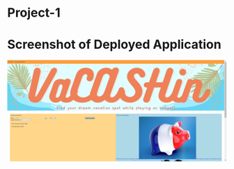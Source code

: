 # Project-1



# Screenshot of Deployed Application
![A screenshot of the Deployed Application](./assets/vacashin.png)

